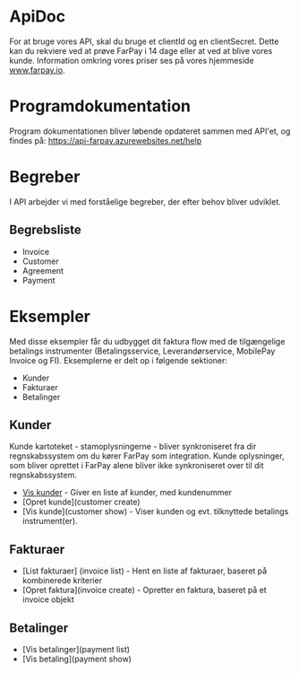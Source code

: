 # ApiDoc

For at bruge vores API, skal du bruge et clientId og en clientSecret. Dette kan du rekviere ved at prøve FarPay i 14 dage eller at ved at blive vores kunde. Information omkring vores priser ses på vores hjemmeside www.farpay.io.

# Programdokumentation
Program dokumentationen bliver løbende opdateret sammen med API'et, og findes på: https://api-farpay.azurewebsites.net/help

# Begreber
I API arbejder vi med forståelige begreber, der efter behov bliver udviklet.

## Begrebsliste
* Invoice
* Customer
* Agreement
* Payment 

# Eksempler
Med disse eksempler får du udbygget dit faktura flow med de tilgængelige betalings instrumenter (Betalingsservice, Leverandørservice, MobilePay Invoice og FI). Eksemplerne er delt op i følgende sektioner:
* Kunder 
* Fakturaer
* Betalinger

## Kunder
Kunde kartoteket - stamoplysningerne - bliver synkroniseret fra dir regnskabssystem om du kører FarPay som integration. Kunde oplysninger, som bliver oprettet i FarPay alene bliver ikke synkroniseret over til dit regnskabssystem.
* [Vis kunder](customerList.md) - Giver en liste af kunder, med kundenummer
* [Opret kunde](customer create)
* [Vis kunde](customer show) - Viser kunden og evt. tilknyttede betalings instrument(er).

## Fakturaer
* [List fakturaer] (invoice list) - Hent en liste af fakturaer, baseret på kombinerede kriterier
* [Opret faktura](invoice create) - Opretter en faktura, baseret på et invoice objekt

## Betalinger
* [Vis betalinger](payment list)
* [Vis betaling](payment show)
